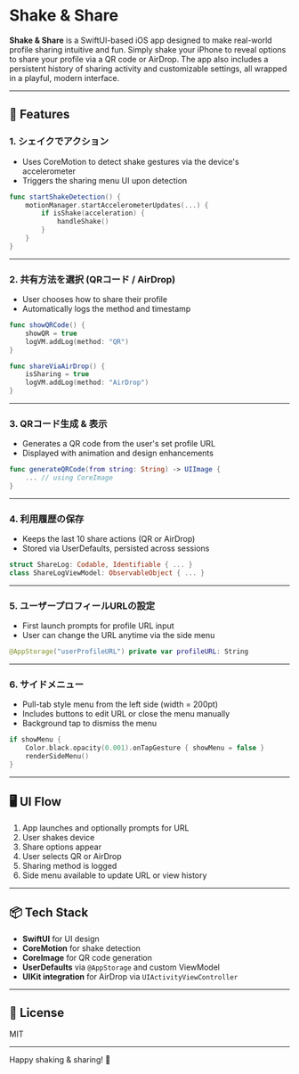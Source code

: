 # Shake & Share

**Shake & Share** is a SwiftUI-based iOS app designed to make real-world profile sharing intuitive and fun. Simply shake your iPhone to reveal options to share your profile via a QR code or AirDrop. The app also includes a persistent history of sharing activity and customizable settings, all wrapped in a playful, modern interface.

---

## 🚀 Features

### 1. シェイクでアクション
- Uses CoreMotion to detect shake gestures via the device's accelerometer
- Triggers the sharing menu UI upon detection

```swift
func startShakeDetection() {
    motionManager.startAccelerometerUpdates(...) {
        if isShake(acceleration) {
            handleShake()
        }
    }
}
```

---

### 2. 共有方法を選択 (QRコード / AirDrop)
- User chooses how to share their profile
- Automatically logs the method and timestamp

```swift
func showQRCode() {
    showQR = true
    logVM.addLog(method: "QR")
}

func shareViaAirDrop() {
    isSharing = true
    logVM.addLog(method: "AirDrop")
}
```

---

### 3. QRコード生成 & 表示
- Generates a QR code from the user's set profile URL
- Displayed with animation and design enhancements

```swift
func generateQRCode(from string: String) -> UIImage {
    ... // using CoreImage
}
```

---

### 4. 利用履歴の保存
- Keeps the last 10 share actions (QR or AirDrop)
- Stored via UserDefaults, persisted across sessions

```swift
struct ShareLog: Codable, Identifiable { ... }
class ShareLogViewModel: ObservableObject { ... }
```

---

### 5. ユーザープロフィールURLの設定
- First launch prompts for profile URL input
- User can change the URL anytime via the side menu

```swift
@AppStorage("userProfileURL") private var profileURL: String
```

---

### 6. サイドメニュー
- Pull-tab style menu from the left side (width = 200pt)
- Includes buttons to edit URL or close the menu manually
- Background tap to dismiss the menu

```swift
if showMenu {
    Color.black.opacity(0.001).onTapGesture { showMenu = false }
    renderSideMenu()
}
```

---

## 🖥 UI Flow

1. App launches and optionally prompts for URL
2. User shakes device
3. Share options appear
4. User selects QR or AirDrop
5. Sharing method is logged
6. Side menu available to update URL or view history

---

## 📦 Tech Stack
- **SwiftUI** for UI design
- **CoreMotion** for shake detection
- **CoreImage** for QR code generation
- **UserDefaults** via `@AppStorage` and custom ViewModel
- **UIKit integration** for AirDrop via `UIActivityViewController`

---

## 📄 License
MIT

---

Happy shaking & sharing! 🤝
